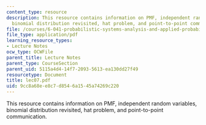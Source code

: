 ```yaml
---
content_type: resource
description: This resource contains information on PMF, independent random variables,
  binomial distribution revisited, hat problem, and point-to-point communication.
file: /courses/6-041-probabilistic-systems-analysis-and-applied-probability-spring-2006/9cc8a68ee8c7d8546a1545a74269c220_lec07.pdf
file_type: application/pdf
learning_resource_types:
- Lecture Notes
ocw_type: OCWFile
parent_title: Lecture Notes
parent_type: CourseSection
parent_uid: 5115a4d4-14f7-2093-5613-ea130dd27f49
resourcetype: Document
title: lec07.pdf
uid: 9cc8a68e-e8c7-d854-6a15-45a74269c220
---
```

This resource contains information on PMF, independent random variables, binomial distribution revisited, hat problem, and point-to-point communication.

